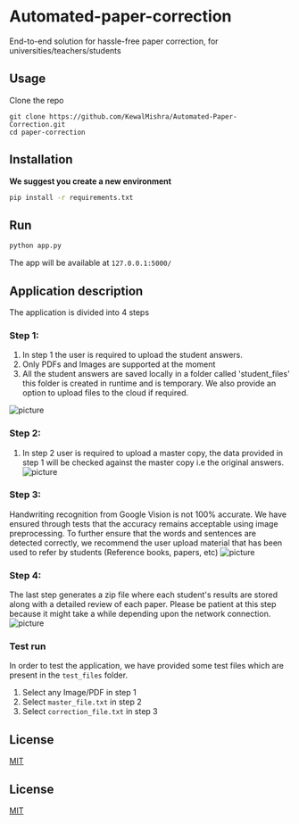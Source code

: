 # Automated-paper-correction

End-to-end solution for hassle-free paper correction, for universities/teachers/students

## Usage

Clone the repo

    git clone https://github.com/KewalMishra/Automated-Paper-Correction.git
	cd paper-correction


## Installation
**We suggest you create a new environment**
```bash
pip install -r requirements.txt
```
## Run

```python
python app.py
```
The app will be available at  `127.0.0.1:5000/`

## Application description
The application is divided into 4 steps
### Step 1:
1. In step 1 the user is required to upload the student answers.
2. Only PDFs and Images are supported at the moment
3. All the student answers are saved locally in a folder called 'student_files' this folder is created in runtime and is temporary. We also provide an option to upload files to the cloud if required.

![picture](https://bitbucket.org/parthchudasama/paper-correction/raw/06a400646d30b9a416896e31f8af28911a64dc5b/static/screenshots/Step%201.png)

### Step 2:
1. In step 2 user is required to upload a master copy, the data provided in step 1 will be checked  against the master copy i.e the original answers.
![picture](https://bitbucket.org/parthchudasama/paper-correction/raw/06a400646d30b9a416896e31f8af28911a64dc5b/static/screenshots/Step%202.png)

### Step 3:
Handwriting recognition from Google Vision is not 100% accurate. We have ensured through tests that the accuracy remains acceptable using image preprocessing. To further ensure that the words and sentences are detected correctly, we recommend the user upload material that has been used to refer by students (Reference books, papers, etc)
![picture](https://bitbucket.org/parthchudasama/paper-correction/raw/06a400646d30b9a416896e31f8af28911a64dc5b/static/screenshots/step%203.png)

### Step 4:
The last step generates a zip file where each student's results are stored along with a detailed review of each paper.
Please be patient at this step because it might take a while depending upon the network connection.
![picture](https://bitbucket.org/parthchudasama/paper-correction/raw/06a400646d30b9a416896e31f8af28911a64dc5b/static/screenshots/step%204.png)

### Test run
In order to test the application, we have provided some test files which are present in the `test_files` folder.

1. Select any Image/PDF in step 1
2. Select `master_file.txt` in step 2
3. Select `correction_file.txt` in step 3


## License

[MIT](https://choosealicense.com/licenses/mit/)


## License

[MIT](https://choosealicense.com/licenses/mit/)
